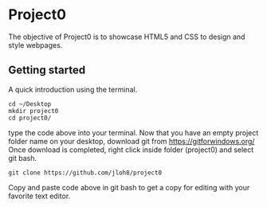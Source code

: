 

# Project0

The objective of Project0 is to showcase HTML5 and CSS to design and style webpages.  

## Getting started

A quick introduction using the terminal.

```shell
cd ~/Desktop
mkdir project0
cd project0/
```
type the code above into your terminal.
Now that you have an empty project folder name on your desktop, download git from https://gitforwindows.org/
Once download is completed, right click inside folder (project0) and select git bash.

```shell
git clone https://github.com/jloh8/project0
```
Copy and paste code above in git bash to get a copy for editing with your favorite text editor.
